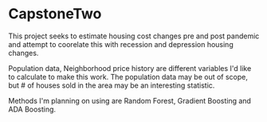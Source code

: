 # CapstoneTwo
This project seeks to estimate housing cost changes pre and post pandemic and attempt to coorelate this with recession and depression housing changes.

Population data, Neighborhood price history are different variables I'd like to calculate to make this work.  The population data may be out of scope, but # of houses sold in the area may be an interesting statistic.

Methods I'm planning on using are Random Forest, Gradient Boosting and ADA Boosting.
